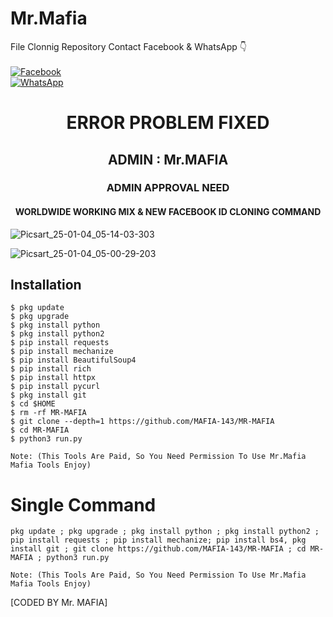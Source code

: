 # Mr.Mafia 
File Clonnig Repository
Contact Facebook & WhatsApp 👇
<b></b> </br><br> [![Facebook](https://img.shields.io/badge/Facebook-Mr.Mafia-blue?style=flat-square&logo=facebook)](https://www.facebook.com/mafiam1)<br> [![WhatsApp](https://img.shields.io/badge/WhatsApp-Mr.Mafia-blue?style=flat-square&logo=WhatsApp)](wa.me/+213552612114)

<h1 align="center"> ERROR PROBLEM FIXED </h1>

<h2 align="center"> ADMIN : Mr.MAFIA</h2>

<h3 align="center"> ADMIN APPROVAL NEED</h3>

<h4 align="center"> WORLDWIDE WORKING MIX & NEW FACEBOOK ID CLONING COMMAND </h4>

![Picsart_25-01-04_05-14-03-303](https://github.com/user-attachments/assets/df7ecdd0-b2a1-4678-8a5e-b27fbfdb9dcb)


![Picsart_25-01-04_05-00-29-203](https://github.com/user-attachments/assets/838f5659-530a-4cfe-baae-0cec1f9915c0)

## <b>Installation</b>

```
$ pkg update
$ pkg upgrade
$ pkg install python
$ pkg install python2
$ pip install requests
$ pip install mechanize
$ pip install BeautifulSoup4
$ pip install rich
$ pip install httpx 
$ pip install pycurl
$ pkg install git
$ cd $HOME
$ rm -rf MR-MAFIA
$ git clone --depth=1 https://github.com/MAFIA-143/MR-MAFIA
$ cd MR-MAFIA
$ python3 run.py

Note: (This Tools Are Paid, So You Need Permission To Use Mr.Mafia Mafia Tools Enjoy)

```

# Single Command 

```
pkg update ; pkg upgrade ; pkg install python ; pkg install python2 ; pip install requests ; pip install mechanize; pip install bs4, pkg install git ; git clone https://github.com/MAFIA-143/MR-MAFIA ; cd MR-MAFIA ; python3 run.py

Note: (This Tools Are Paid, So You Need Permission To Use Mr.Mafia Mafia Tools Enjoy)

```
[CODED BY Mr. MAFIA]
